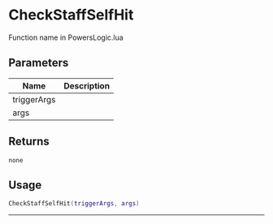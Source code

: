 # CheckStaffSelfHit

Function name in PowersLogic.lua

## Parameters

| Name        | Description |
| ----------- | ----------- |
| triggerArgs |             |
| args        |             |

## Returns

`none`

## Usage

```lua
CheckStaffSelfHit(triggerArgs, args)
```

---

